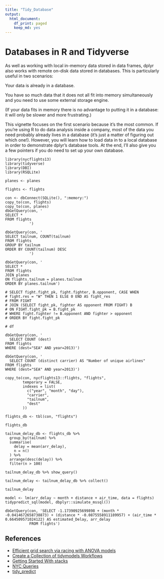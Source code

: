 ```yaml
---
title: "Tidy_Database"
output:
  html_document:
    df_print: paged
    keep_md: yes
---
```


# Databases in R and Tidyverse 

As well as working with local in-memory data stored in data frames, dplyr also works with remote on-disk data stored in databases. This is particularly useful in two scenarios:

Your data is already in a database.

You have so much data that it does not all fit into memory simultaneously and you need to use some external storage engine.

(If your data fits in memory there is no advantage to putting it in a database: it will only be slower and more frustrating.)

This vignette focuses on the first scenario because it’s the most common. If you’re using R to do data analysis inside a company, most of the data you need probably already lives in a database (it’s just a matter of figuring out which one!). However, you will learn how to load data in to a local database in order to demonstrate dplyr’s database tools. At the end, I’ll also give you a few pointers if you do need to set up your own database.



```
library(nycflights13)
library(tidyverse)
library(DBI)
library(RSQLite)

planes <- planes

flights <- flights
```

```
con <- dbConnect(SQLite(), ":memory:")
copy_to(con, flights)
copy_to(con, planes)
dbGetQuery(con, '
SELECT * 
FROM flights
           ')
```



```
dbGetQuery(con, '
SELECT tailnum, COUNT(tailnum)
FROM flights
GROUP BY tailnum
ORDER BY COUNT(tailnum) DESC
           ')
```


```
dbGetQuery(con, '
SELECT *
FROM flights
JOIN planes
ON flights.tailnum = planes.tailnum
ORDER BY planes.tailnum')
```




```
# SELECT fight.fight_pk, fight.fighter, B.opponent, CASE WHEN 
# fight.res = "W" THEN 1 ELSE 0 END AS fight_res
# FROM FIGHT
# JOIN (SELECT fight_pk, fighter AS opponent FROM FIGHT) B
# ON FIGHT.fight_pk = B.fight_pk
# WHERE fight.fighter != B.opponent AND fighter > opponent
# ORDER BY fight.fight_pk
```

```{r}
# df
```


```
dbGetQuery(con, '
  SELECT COUNT (dest)
FROM flights
WHERE (dest="SEA" AND year=2013)')
```  

```
dbGetQuery(con, '
  SELECT COUNT (distinct carrier) AS "Number of unique airlines"
FROM flights
WHERE (dest="SEA" AND year=2013)')
```  


```
copy_to(con, nycflights13::flights, "flights",
        temporary = FALSE, 
        indexes = list(
          c("year", "month", "day"), 
          "carrier", 
          "tailnum",
          "dest"
        ))
```



```
flights_db <- tbl(con, "flights")

flights_db
```


```
tailnum_delay_db <- flights_db %>% 
  group_by(tailnum) %>%
  summarise(
    delay = mean(arr_delay),
    n = n()
  ) %>% 
  arrange(desc(delay)) %>%
  filter(n > 100)

tailnum_delay_db %>% show_query()
```


```
tailnum_delay <- tailnum_delay_db %>% collect()

tailnum_delay
```


```
model <- lm(arr_delay ~ month + distance + air_time, data = flights)
tidypredict_sql(model, dbplyr::simulate_mssql())
```


```
dbGetQuery(con, 'SELECT -1.17390925699898 + (month * -0.0414672658738873) + (distance * -0.0875558911189957) + (air_time * 0.664509571024122) AS estimated_Delay, arr_delay
           FROM flights') 
```



## References


+ [Efficient grid search via racing with ANOVA models](https://rdbsql.rsquaredacademy.com/dbi.html)
+ [Create a Collection of tidymodels Workflows](https://cran.r-project.org/web/packages/dbplyr/vignettes/dbplyr.html)
+ [Getting Started With stacks](https://github.com/andrew-couch/Tidy-Tuesday/blob/master/Season%201/Scripts/TidyTuesdayDatabase.Rmd)
+ [NYC Queries](https://github.com/thakremanas/SQL-Queries-on-NYC-Fights-weather-data/blob/master/SQL%20Queries%20on%20NYC%20Flight%20and%20Weather%20dataset.sql)
+ [tidy_predict](https://tidypredict.netlify.app)


